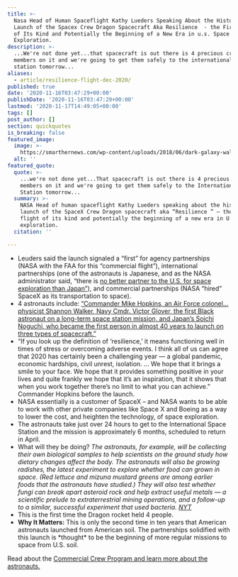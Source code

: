 ```yaml
---
title: >-
  Nasa Head of Human Spaceflight Kathy Lueders Speaking About the Historic
  Launch of the Spacex Crew Dragon Spacecraft Aka Resilience  - the First Flight
  of Its Kind and Potentially the Beginning of a New Era in u.s. Space
  Exploration.
description: >-
  ...We're not done yet...that spacecraft is out there is 4 precious crew
  members on it and we're going to get them safely to the international space
  station tomorrow...
aliases:
  - article/resilience-flight-dec-2020/
published: true
date: '2020-11-16T03:47:29+00:00'
publishDate: '2020-11-16T03:47:29+00:00'
lastmod: '2020-11-17T14:49:05+00:00'
tags: []
post_author: []
section: quickquotes
is_breaking: false
featured_image:
  image: >-
    https://smarthernews.com/wp-content/uploads/2018/06/dark-galaxy-wallpaper-night-32237-scaled.jpg
  alt: ''
featured_quote:
  quote: >-
    ...we're not done yet...That spacecraft is out there is 4 precious crew
    members on it and we're going to get them safely to the International Space
    Station tomorrow...
  summary: >-
    NASA Head of human spaceflight Kathy Lueders speaking about the historic
    launch of the SpaceX Crew Dragon spacecraft aka “Resilience ” – the first
    flight of its kind and potentially the beginning of a new era in U.S. space
    exploration.
  citation: ''

---
```

*   Leuders said the launch signaled a “first” for agency partnerships (NASA with the FAA for this “commercial flight”), international partnerships (one of the astronauts is Japanese, and as the NASA administrator said, “there is [no better partner to the U.S. for space exploration than Japan”](https://twitter.com/NASA/status/1328171694599458816?s=20)), and commercial partnerships (NASA “hired” SpaceX as its transportation to space).
*   4 astronauts include: [“Commander Mike Hopkins, an Air Force colonel…physicist Shannon Walker, Navy Cmdr. Victor Glover, the first Black astronaut on a long-term space station mission, and Japan’s Soichi Noguchi, who became the first person in almost 40 years to launch on three types of spacecraft.”](https://www.usatoday.com/story/news/nation/2020/11/15/spacex-resilience-launch-time-scheduled-sunday-pending-weather/6304211002/)
*   “If you look up the definition of ‘resilience,’ it means functioning well in times of stress or overcoming adverse events. I think all of us can agree that 2020 has certainly been a challenging year — a global pandemic, economic hardships, civil unrest, isolation. … We hope that it brings a smile to your face. We hope that it provides something positive in your lives and quite frankly we hope that it’s an inspiration, that it shows that when you work together there’s no limit to what you can achieve.” Commander Hopkins before the launch.
*   NASA essentially is a customer of SpaceX – and NASA wants to be able to work with other private companies like Space X and Boeing as a way to lower the cost, and heighten the technology, of space exploration.
*   The astronauts take just over 24 hours to get to the International Space Station and the mission is approximately 6 months, scheduled to return in April.
*   What will they be doing? _The astronauts, for example, will be collecting their own biological samples to help scientists on the ground study how dietary changes affect the body. The astronauts will also be growing radishes, the latest experiment to explore whether food can grown in space. (Red lettuce and mizuna mustard greens are among earlier foods that the astronauts have studied.) They will also test whether fungi can break apart asteroid rock and help extract useful metals — a scientific prelude to extraterrestrial mining operations, and a follow-up to a similar, successful experiment that used bacteria. [NYT](https://www.nytimes.com/2020/11/15/science/spacex-nasa-astronauts-launch.html)_
*   This is the first time the Dragon rocket held 4 people.
*   **Why It Matters:** This is only the second time in ten years that American astronauts launched from American soil. The partnerships solidified with this launch is \*thought\* to be the beginning of more regular missions to space from U.S. soil.

Read about the [Commercial Crew Program and learn more about the astronauts.](https://www.nasa.gov/specials/ccp-press-kit/main.html)